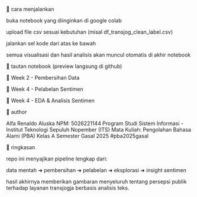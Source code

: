 🚀 cara menjalankan

buka notebook yang diinginkan di google colab

upload file csv sesuai kebutuhan (misal df_transjog_clean_label.csv)

jalankan sel kode dari atas ke bawah

semua visualisasi dan hasil analisis akan muncul otomatis di akhir notebook

🔗 tautan notebook (preview langsung di github)

📘 Week 2 - Pembersihan Data

📗 Week 4 - Pelabelan Sentimen

📙 Week 4 - EDA & Analisis Sentimen

👤 author

Alfa Renaldo Aluska
NPM: 5026221144
Program Studi Sistem Informasi - Institut Teknologi Sepuluh Nopember (ITS)
Mata Kuliah: Pengolahan Bahasa Alami (PBA) Kelas A
Semester Gasal 2025
#pba2025gasal

🏁 ringkasan

repo ini menyajikan pipeline lengkap dari:

data mentah ➜ pembersihan ➜ pelabelan ➜ eksplorasi ➜ insight sentimen

hasil akhirnya memberikan gambaran menyeluruh tentang persepsi publik terhadap layanan transjogja berbasis analisis teks.
